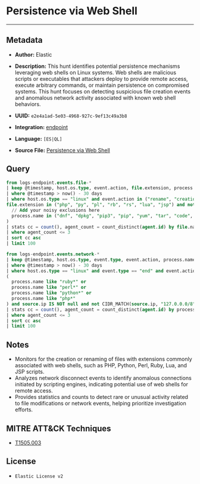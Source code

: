 # Persistence via Web Shell

---

## Metadata

- **Author:** Elastic
- **Description:** This hunt identifies potential persistence mechanisms leveraging web shells on Linux systems. Web shells are malicious scripts or executables that attackers deploy to provide remote access, execute arbitrary commands, or maintain persistence on compromised systems. This hunt focuses on detecting suspicious file creation events and anomalous network activity associated with known web shell behaviors.

- **UUID:** `e2e4a1ad-5e03-4968-927c-9ef13c49a3b8`
- **Integration:** [endpoint](https://docs.elastic.co/integrations/endpoint)
- **Language:** `[ES|QL]`
- **Source File:** [Persistence via Web Shell](../queries/persistence_via_web_shell.toml)

## Query

```sql
from logs-endpoint.events.file-*
| keep @timestamp, host.os.type, event.action, file.extension, process.name, agent.id, file.name, process.executable
| where @timestamp > now() - 30 days
| where host.os.type == "linux" and event.action in ("rename", "creation") and
file.extension in ("php", "py", "pl", "rb", "rs", "lua", "jsp") and not (
  // Add your noisy exclusions here
  process.name in ("dnf", "dpkg", "pip3", "pip", "yum", "tar", "code", "vmtoolsd")
)
| stats cc = count(), agent_count = count_distinct(agent.id) by file.name, process.executable
| where agent_count <= 3
| sort cc asc
| limit 100
```

```sql
from logs-endpoint.events.network-*
| keep @timestamp, host.os.type, event.type, event.action, process.name, source.ip, agent.id, process.executable, process.command_line
| where @timestamp > now() - 30 days
| where host.os.type == "linux" and event.type == "end" and event.action == "disconnect_received" and
(
  process.name like "ruby*" or
  process.name like "perl*" or
  process.name like "python*" or
  process.name like "php*"
) and source.ip IS NOT null and not CIDR_MATCH(source.ip, "127.0.0.0/8", "169.254.0.0/16", "224.0.0.0/4", "::1", "172.18.0.0/16")
| stats cc = count(), agent_count = count_distinct(agent.id) by process.executable, process.command_line, source.ip
| where agent_count <= 3
| sort cc asc
| limit 100
```

## Notes

- Monitors for the creation or renaming of files with extensions commonly associated with web shells, such as PHP, Python, Perl, Ruby, Lua, and JSP scripts.
- Analyzes network disconnect events to identify anomalous connections initiated by scripting engines, indicating potential use of web shells for remote access.
- Provides statistics and counts to detect rare or unusual activity related to file modifications or network events, helping prioritize investigation efforts.

## MITRE ATT&CK Techniques

- [T1505.003](https://attack.mitre.org/techniques/T1505/003)

## License

- `Elastic License v2`
